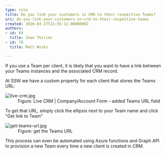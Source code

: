 ```yaml
---
type: rule
title: Do you link your customers in CRM to their respective Teams?
uri: do-you-link-your-customers-in-crm-to-their-respective-teams
created: 2020-03-27T21:55:12.0000000Z
authors:
- id: 69
  title: Jean Thirion
- id: 78
  title: Matt Wicks

---
```




<span class='intro'> <p class="ssw15-rteElement-P">If you use a Team per client, it is likely that you want to have a link between your Teams instances and the associated CRM record.​​<br></p> </span>

<p class="ssw15-rteElement-P">​At SSW we have a custom property for each client that stores the Teams URL&#58;​​​<br></p><dl class="image"><dt><img src="./live-crm.jpg" alt="live-crm.jpg" /></dt><dd>Figure&#58; Live CRM | Company/Account Form – added Teams URL field</dd></dl><p>To get that URL, simply click the ellipsis next to your Team name and click &quot;Get link to Team&quot;</p><dl class="image"><dt><img src="./get-teams-url.jpg" alt="get-teams-url.jpg" /></dt><dd>Figure&#58; get the Teams URL</dd></dl><p>This process can even be automated using Azure functions and Graph API to provision a new Team every time a new client is created in CRM.</p>


